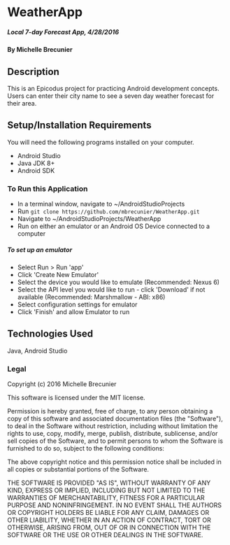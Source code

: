 # WeatherApp

##### Local 7-day Forecast App, 4/28/2016

#### By Michelle Brecunier

## Description

This is an Epicodus project for practicing Android development concepts. Users can enter their city name to see a seven day weather forecast for their area.

## Setup/Installation Requirements
You will need the following programs installed on your computer.
* Android Studio
* Java JDK 8+
* Android SDK

### To Run this Application
* In a terminal window, navigate to ~/AndroidStudioProjects
* Run `git clone https://github.com/mbrecunier/WeatherApp.git`
* Navigate to ~/AndroidStudioProjects/WeatherApp
* Run on either an emulator or an Android OS Device connected to a computer

##### To set up an emulator
* Select Run > Run 'app'
* Click 'Create New Emulator'
* Select the device you would like to emulate (Recommended: Nexus 6)
* Select the API level you would like to run - click 'Download' if not available (Recommended: Marshmallow - ABI: x86)
* Select configuration settings for emulator
* Click 'Finish' and allow Emulator to run

## Technologies Used

Java, Android Studio

### Legal

Copyright (c) 2016 Michelle Brecunier

This software is licensed under the MIT license.

Permission is hereby granted, free of charge, to any person obtaining a copy
of this software and associated documentation files (the "Software"), to deal
in the Software without restriction, including without limitation the rights
to use, copy, modify, merge, publish, distribute, sublicense, and/or sell
copies of the Software, and to permit persons to whom the Software is
furnished to do so, subject to the following conditions:

The above copyright notice and this permission notice shall be included in
all copies or substantial portions of the Software.

THE SOFTWARE IS PROVIDED "AS IS", WITHOUT WARRANTY OF ANY KIND, EXPRESS OR
IMPLIED, INCLUDING BUT NOT LIMITED TO THE WARRANTIES OF MERCHANTABILITY,
FITNESS FOR A PARTICULAR PURPOSE AND NONINFRINGEMENT. IN NO EVENT SHALL THE
AUTHORS OR COPYRIGHT HOLDERS BE LIABLE FOR ANY CLAIM, DAMAGES OR OTHER
LIABILITY, WHETHER IN AN ACTION OF CONTRACT, TORT OR OTHERWISE, ARISING FROM,
OUT OF OR IN CONNECTION WITH THE SOFTWARE OR THE USE OR OTHER DEALINGS IN
THE SOFTWARE.
